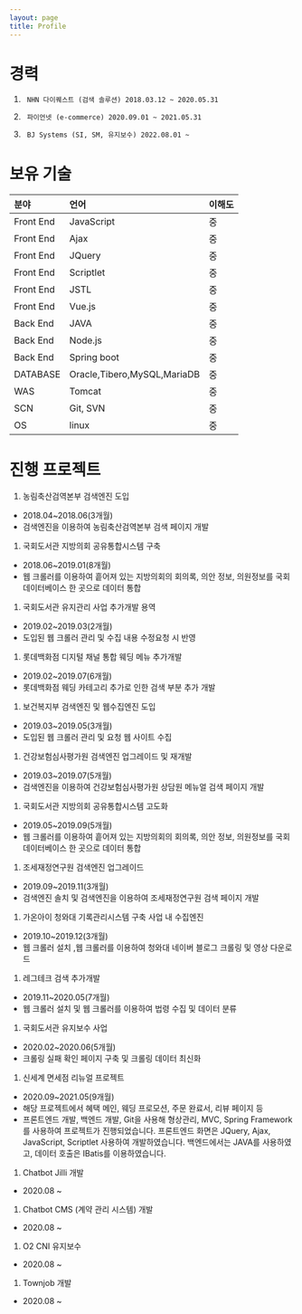 ```yaml
---
layout: page
title: Profile
---
```


# [](#header-1)경력
1. 		NHN 다이퀘스트 (검색 솔루션) 2018.03.12 ~ 2020.05.31
2.      파이언넷 (e-commerce) 2020.09.01 ~ 2021.05.31
3.      BJ Systems (SI, SM, 유지보수) 2022.08.01 ~ 

# [](#header-1)보유 기술

| 분야        | 언어          | 이해도 |
|:-------------|:------------------|:------|
| Front End | JavaScript | 중  |
| Front End | Ajax | 중  |
| Front End | JQuery | 중  |
| Front End | Scriptlet | 중  |
| Front End | JSTL | 중  |
| Front End | Vue.js | 중  |
| Back End | JAVA | 중  |
| Back End | Node.js | 중  |
| Back End | Spring boot | 중  |
| DATABASE | Oracle,Tibero,MySQL,MariaDB | 중  |
| WAS | Tomcat | 중  |
| SCN | Git, SVN | 중  |
| OS | linux | 중  |

# [](#header-1)진행 프로젝트

1. 농림축산검역본부 검색엔진 도입 
*  2018.04~2018.06(3개월) 
*  검색엔진을 이용하여 농림축산검역본부 검색 페이지 개발 
1. 국회도서관 지방의회 공유통합시스템 구축 
*  2018.06~2019.01(8개월) 
*  웹 크롤러를 이용하여 흩어져 있는 지방의회의 회의록, 의안 정보, 의원정보를 국회 데이터베이스 한 곳으로 데이터 통합 
1. 국회도서관 유지관리 사업 추가개발 용역 
*  2019.02~2019.03(2개월) 
*  도입된 웹 크롤러 관리 및 수집 내용 수정요청 시 반영 
1. 롯데백화점 디지털 채널 통합 웨딩 메뉴 추가개발 
*  2019.02~2019.07(6개월) 
*  롯데백화점 웨딩 카테고리 추가로 인한 검색 부분 추가 개발 
1. 보건복지부 검색엔진 및 웹수집엔진 도입 
*  2019.03~2019.05(3개월) 
*  도입된 웹 크롤러 관리 및 요청 웹 사이트 수집 
1. 건강보험심사평가원 검색엔진 업그레이드 및 재개발 
*  2019.03~2019.07(5개월) 
*  검색엔진을 이용하여 건강보험심사평가원 상담원 메뉴얼 검색 페이지 개발 
1. 국회도서관 지방의회 공유통합시스템 고도화 
*  2019.05~2019.09(5개월) 
*  웹 크롤러를 이용하여 흩어져 있는 지방의회의 회의록, 의안 정보, 의원정보를 국회 데이터베이스 한 곳으로 데이터 통합 
1. 조세재정연구원 검색엔진 업그레이드 
*  2019.09~2019.11(3개월) 
*  검색엔진 솔치 및 검색엔진을 이용하여 조세재정연구원 검색 페이지 개발 
1. 가온아이 청와대 기록관리시스템 구축 사업 내 수집엔진 
*  2019.10~2019.12(3개월) 
*  웹 크롤러 설치 ,웹 크롤러를 이용하여 청와대 네이버 블로그 크롤링 및 영상 다운로드 
1. 레그테크 검색 추가개발 
*  2019.11~2020.05(7개월) 
*  웹 크롤러 설치 및 웹 크롤러를 이용하여 법령 수집 및 데이터 분류 
1. 국회도서관 유지보수 사업 
*  2020.02~2020.06(5개월) 
*  크롤링 실패 확인 페이지 구축 및 크롤링 데이터 최신화  
1. 신세계 면세점 리뉴얼 프로젝트 
*  2020.09~2021.05(9개월) 
*  해당 프로젝트에서 혜택 메인, 웨딩 프로모션, 주문 완료서, 리뷰 페이지 등
*  프론트엔드 개발, 백엔드 개발, Git을 사용해 형상관리, MVC, Spring Framework를 사용하여 프로젝트가 진행되었습니다. 프론트엔드 화면은 JQuery, Ajax, JavaScript, Scriptlet 사용하여 개발하였습니다. 백엔드에서는 JAVA를 사용하였고, 데이터 호출은   IBatis를 이용하였습니다. 
1. Chatbot Jilli 개발
*  2020.08 ~
1. Chatbot CMS (계약 관리 시스템) 개발
*  2020.08 ~
1. O2 CNI 유지보수
*  2020.08 ~
1. Townjob 개발
*  2020.08 ~

